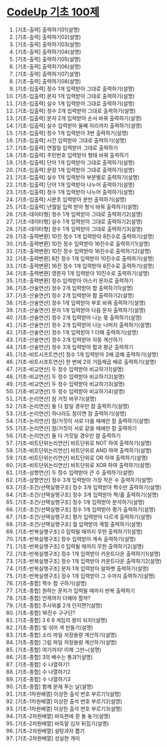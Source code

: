 # [CodeUp 기초 100제](https://codeup.kr/problemset.php)

01. [기초-출력] 출력하기01(설명)
02. [기초-출력] 출력하기02(설명)
03. [기초-출력] 출력하기03(설명)
04. [기초-출력] 출력하기04(설명)
05. [기초-출력] 출력하기05(설명)
06. [기초-출력] 출력하기06(설명)
07. [기초-출력] 출력하기07(설명)
08. [기초-출력] 출력하기08(설명)
09. [기초-입출력] 정수 1개 입력받아 그대로 출력하기(설명)
10. [기초-입출력] 문자 1개 입력받아 그대로 출력하기(설명)
11. [기초-입출력] 실수 1개 입력받아 그대로 출력하기(설명)
12. [기초-입출력] 정수 2개 입력받아 그대로 출력하기(설명)
13. [기초-입출력] 문자 2개 입력받아 순서 바꿔 출력하기(설명)
14. [기초-입출력] 실수 입력받아 둘째 자리까지 출력하기(설명)
15. [기초-입출력] 정수 1개 입력받아 3번 출력하기(설명)
16. [기초-입출력] 시간 입력받아 그대로 출력하기(설명)
17. [기초-입출력] 연월일 입력받아 그대로 출력하기
18. [기초-입출력] 주민번호 입력받아 형태 바꿔 출력하기
19. [기초-입출력] 단어 1개 입력받아 그대로 출력하기(설명)
20. [기초-입출력] 문장 1개 입력받아 그대로 출력하기(설명)
21. [기초-입출력] 실수 1개 입력받아 부분별로 출력하기(설명)
22. [기초-입출력] 단어 1개 입력받아 나누어 출력하기(설명)
23. [기초-입출력] 정수 1개 입력받아 나누어 출력하기(설명)
24. [기초-입출력] 시분초 입력받아 분만 출력하기(설명)
25. [기초-입출력] 년월일 입력 받아 형식 바꿔 출력하기(설명)
26. [기초-데이터형] 정수 1개 입력받아 그대로 출력하기2(설명)
27. [기초-데이터형] 실수 1개 입력받아 그대로 출력하기2(설명)
28. [기초-데이터형] 정수 1개 입력받아 그대로 출력하기3(설명)
29. [기초-출력변환] 10진 정수 1개 입력받아 8진수로 출력하기(설명)
30. [기초-출력변환] 10진 정수 입력받아 16진수로 출력하기1(설명)
31. [기초-출력변환] 10진 정수 입력받아 16진수로 출력하기2(설명)
32. [기초-출력변환] 8진 정수 1개 입력받아 10진수로 출력하기(설명)
33. [기초-출력변환] 16진 정수 1개 입력받아 8진수로 출력하기(설명)
34. [기초-출력변환] 영문자 1개 입력받아 10진수로 출력하기(설명)
35. [기초-출력변환] 정수 입력받아 아스키 문자로 출력하기
36. [기초-산술연산] 정수 2개 입력받아 합 출력하기1(설명)
37. [기초-산술연산] 정수 2개 입력받아 합 출력하기2(설명)
38. [기초-산술연산] 정수 1개 입력받아 부호 바꿔 출력하기(설명)
39. [기초-산술연산] 문자 1개 입력받아 다음 문자 출력하기(설명)
40. [기초-산술연산] 정수 2개 입력받아 나눈 몫 출력하기(설명)
41. [기초-산술연산] 정수 2개 입력받아 나눈 나머지 출력하기(설명)
42. [기초-산술연산] 정수 1개 입력받아 1 더해 출력하기(설명)
43. [기초-산술연산] 정수 2개 입력받아 자동 계산하기
44. [기초-산술연산] 정수 3개 입력받아 합과 평균 출력하기
45. [기초-비트시프트연산] 정수 1개 입력받아 2배 곱해 출력하기(설명)
46. [기초-비트시프트연산] 한 번에 2의 거듭제곱 배로 출력하기(설명)
47. [기초-비교연산] 두 정수 입력받아 비교하기1(설명)
48. [기초-비교연산] 두 정수 입력받아 비교하기2(설명)
49. [기초-비교연산] 두 정수 입력받아 비교하기3(설명)
50. [기초-비교연산] 두 정수 입력받아 비교하기4(설명)
51. [기초-논리연산] 참 거짓 바꾸기(설명)
52. [기초-논리연산] 둘 다 참일 경우만 참 출력하기(설명)
53. [기초-논리연산] 하나라도 참이면 참 출력하기(설명)
54. [기초-논리연산] 참/거짓이 서로 다를 때에만 참 출력하기(설명)
55. [기초-논리연산] 참/거짓이 서로 같을 때에만 참 출력하기
56. [기초-논리연산] 둘 다 거짓일 경우만 참 출력하기
57. [기초-비트단위논리연산] 비트단위로 NOT 하여 출력하기(설명)
58. [기초-비트단위논리연산] 비트단위로 AND 하여 출력하기(설명)
59. [기초-비트단위논리연산] 비트단위로 OR 하여 출력하기(설명)
60. [기초-비트단위논리연산] 비트단위로 XOR 하여 출력하기(설명)
61. [기초-삼항연산] 두 정수 입력받아 큰 수 출력하기(설명)
62. [기초-삼항연산] 정수 3개 입력받아 가장 작은 수 출력하기(설명)
63. [기초-조건/선택실행구조] 정수 3개 입력받아 짝수만 출력하기(설명)
64. [기초-조건/선택실행구조] 정수 3개 입력받아 짝/홀 출력하기(설명)
65. [기초-조건/선택실행구조] 정수 1개 입력받아 분석하기(설명)
66. [기초-조건/선택실행구조] 정수 1개 입력받아 평가 출력하기(설명)
67. [기초-조건/선택실행구조] 평가 입력받아 다르게 출력하기(설명)
68. [기초-조건/선택실행구조] 월 입력받아 계절 출력하기(설명)
69. [기초-반복실행구조] 0 입력될 때까지 무한 출력하기1(설명)
70. [기초-반복실행구조] 정수 입력받아 계속 출력하기(설명)
71. [기초-반복실행구조] 0 입력될 때까지 무한 출력하기2(설명)
72. [기초-반복실행구조] 정수 1개 입력받아 카운트다운 출력하기1(설명)
73. [기초-반복실행구조] 정수 1개 입력받아 카운트다운 출력하기2(설명)
74. [기초-반복실행구조] 문자 1개 입력받아 알파벳 출력하기(설명)
75. [기초-반복실행구조] 정수 1개 입력받아 그 수까지 출력하기(설명)
76. [기초-종합] 짝수 합 구하기(설명)
77. [기초-종합] 원하는 문자가 입력될 때까지 반복 출력하기
78. [기초-종합] 언제까지 더해야 할까?
79. [기초-종합] 주사위를 2개 던지면?(설명)
80. [기초-종합] 16진수 구구단?
81. [기초-종합] 3 6 9 게임의 왕이 되자!(설명)
82. [기초-종합] 빛 섞어 색 만들기(설명)
83. [기초-종합] 소리 파일 저장용량 계산하기(설명)
84. [기초-종합] 그림 파일 저장용량 계산하기(설명)
85. [기초-종합] 여기까지! 이제 그만~(설명)
86. [기초-종합] 3의 배수는 통과?(설명)
87. [기초-종합] 수 나열하기1
88. [기초-종합] 수 나열하기2
89. [기초-종합] 수 나열하기3
90. [기초-종합] 함께 문제 푸는 날(설명)
91. [기초-1차원배열] 이상한 출석 번호 부르기1(설명)
92. [기초-1차원배열] 이상한 출석 번호 부르기2(설명)
93. [기초-1차원배열] 이상한 출석 번호 부르기3(설명)
94. [기초-2차원배열] 바둑판에 흰 돌 놓기(설명)
95. [기초-2차원배열] 바둑알 십자 뒤집기(설명)
96. [기초-2차원배열] 설탕과자 뽑기
97. [기초-2차원배열] 성실한 개미